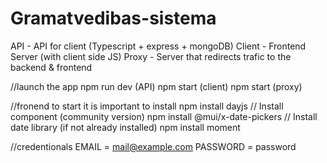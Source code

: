 # Gramatvedibas-sistema


API - API for client (Typescript + express + mongoDB)
Client - Frontend Server (with client side JS)
Proxy - Server that redirects trafic to the backend & frontend


//launch the app
npm run dev (API)
npm start (client)
npm start (proxy)

//fronend
to start it is important to install
npm install dayjs
// Install component (community version)
npm install @mui/x-date-pickers
// Install date library (if not already installed)
npm install moment

//credentionals
EMAIL = mail@example.com
PASSWORD = password